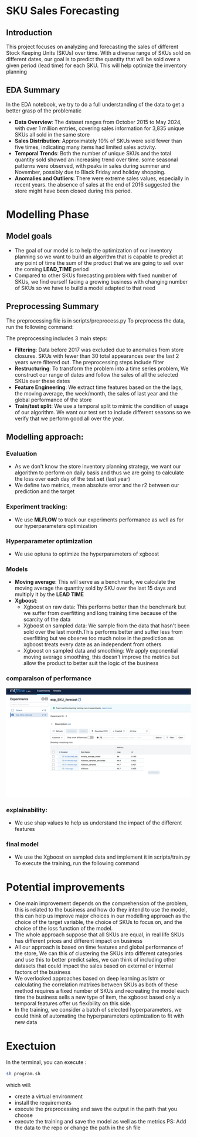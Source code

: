 # SKU Sales Forecasting

## Introduction
This project focuses on analyzing and forecasting the sales of different Stock Keeping Units (SKUs) over time. With a diverse range of SKUs sold on different dates, our goal is to predict the quantity that will be sold over a given period (lead time) for each SKU.
This will help optimize the inventory planning

## EDA Summary
In the EDA notebook, we try to do a full understanding of the data to get a better grasp of the problematic
- **Data Overview**: The dataset ranges from October 2015 to May 2024, with over 1 million entries, covering sales information for 3,835 unique SKUs all sold in the same store
- **Sales Distribution**: Approximately 10% of SKUs were sold fewer than five times, indicating many items had limited sales activity. 
- **Temporal Trends**: Both the number of unique SKUs and the total quantity sold showed an increasing trend over time. some seasonal patterns were observed, with peaks in sales during summer and November, possibly due to Black Friday and holiday shopping.
- **Anomalies and Outliers**: There were extreme sales values, especially in recent years. the absence of sales at the end of 2016 suggested the store might have been closed during this period.

# Modelling Phase
## Model goals
- The goal of our model is to help the optimization of our inventory planning so we want to build an algorithm that is capable to predict at any point of time the sum of the product that we are going to sell over the coming **LEAD_TIME** period
- Compared to other SKUs forecasting problem with fixed number of SKUs, we find ourself facing a growing business with changing number of SKUs so we have to build a model adapted to that need
## Preprocessing Summary
The preprocessing file is in scripts/preprocess.py
To preprocess the data, run the following command:

The preprocessing includes 3 main steps:
- **Filtering**: Data before 2017 was excluded due to anomalies from store closures. SKUs with fewer than 30 total appearances over the last 2 years were filtered out.
The preprocessing steps include filter
- **Restructuring**: To transform the problem into a time series problem, We construct our range of dates and follow the sales of all the selected SKUs over these dates 
- **Feature Engineering**: We extract time features based on the the lags, the moving average, the week/month, the sales of last year and the global performance of the store
- **Train/test split**: We use a temporal split to mimic the condition of usage of our algorithm. We want our test set to include different seasons so we verify that we perform good all over the year.

## Modelling approach:
### Evaluation
- As we don't know the store inventory planning strategy, we want our algorithm to perform on daily basis and thus we are going to calculate the loss over each day of the test set (last year)
- We define two metrics, mean absolute error and the r2 between our prediction and the target
### Experiment tracking:
- We use **MLFLOW** to track our experiments performance as well as for our hyperparameters optimization
### Hyperparameter optimization
- We use optuna to optimize the hyperparameters of xgboost
### Models
- **Moving average**: This will serve as a benchmark, we calculate the moving average the quantity sold by SKU over the last 15 days and multiply it by the **LEAD TIME**
- **Xgboost**:
  - Xgboost on raw data: This performs better than the benchmark but we suffer from overfitting and long training time because of the scarcity of the data
  - Xgboost on sampled data: We sample from the data that hasn't been sold over the last month.This performs better and suffer less from overfitting but we observe too much noise in the prediction as xgboost treats every date as an independent from others
  - Xgboost on sampled data and smoothing: We apply exponential moving average smoothing, this doesn't improve the metrics but allow the product to better suit the logic of the business
### comparaison of performance
![ml_flow.png](ml_flow.png)
### explainability:
- We use shap values to help us understand the impact of the different features
### final model
  - We use the Xgboost on sampled data  and implement it in scripts/train.py
To execute the training, run the following command


# Potential improvements
- One main improvement depends on the comprehension of the problem, this is related to the business and how do they intend to use the model, this can help us improve major choices in our modelling approach as the choice of the target variable, the choice of SKUs to focus on, and the choice of the loss function of the model.
- The whole approach suppose that all SKUs are equal, in real life SKUs has different prices and different impact on business
- All our approach is based on time features and global performance of the store, We can this of clustering the SKUs into different categories and use this to better predict sales, we can think of including other datasets that could impact the sales based on external or internal factors of the business
- We overlooked approaches based on deep learning as lstm or calculating the correlation matrixes between SKUs as both of these method requires a fixed number of SKUs and recreating the model each time the business sells a new type of item, the xgboost based only a temporal features offer us flexibility on this side.
- In the training, we consider a batch of selected hyperparameters, we could think of automating the hyperparameters optimization to fit with new data

# Exectuion
In the terminal, you can execute :
```sh
sh program.sh
```
which will:
- create a virtual environment
- install the requirements
- execute the preprocessing and save the output in the path that you choose
- execute the training and save the model as well as the metrics
PS: Add the data to the repo or change the path in the sh file
